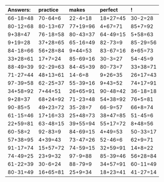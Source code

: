 | Answers: | practice | makes | perfect | ! |
| :--- | :--- | :--- | :--- | :--- |
| 66-18=48 | 70-64=6 | 22-4=18 | 18+27=45 | 30-2=28 | 
| 80-12=68 | 80-13=67 | 77+19=96 | 4+67=71 | 85+7=92 | 
| 9+38=47 | 76-18=58 | 80-43=37 | 64-49=15 | 5+58=63 | 
| 9+19=28 | 37+28=65 | 65-16=49 | 82-73=9 | 85-29=56 | 
| 84-18=66 | 56+28=84 | 9+44=53 | 83-67=16 | 8+65=73 | 
| 33+28=61 | 17+7=24 | 85-69=16 | 30-3=27 | 54-45=9 | 
| 88-49=39 | 92-29=63 | 84-45=39 | 80-73=7 | 33+38=71 | 
| 71-27=44 | 48+13=61 | 14-6=8 | 9+26=35 | 26+17=43 | 
| 97-39=58 | 62-25=37 | 55-39=16 | 9+43=52 | 74+17=91 | 
| 34+58=92 | 7+44=51 | 26+65=91 | 90-48=42 | 36-18=18 | 
| 9+28=37 | 68+24=92 | 71-23=48 | 54+38=92 | 76+5=81 | 
| 90-85=5 | 49+23=72 | 35-28=7 | 66-9=57 | 66+8=74 | 
| 61-15=46 | 17+16=33 | 25+48=73 | 38+47=85 | 51-45=6 | 
| 22+59=81 | 63-48=15 | 39+55=94 | 55+17=72 | 8+48=56 | 
| 60-58=2 | 92-83=9 | 84-69=15 | 4+49=53 | 50-33=17 | 
| 57+38=95 | 4+39=43 | 73-47=26 | 52-46=6 | 62+9=71 | 
| 91-17=74 | 15+57=72 | 74-59=15 | 32+59=91 | 14+8=22 | 
| 74-49=25 | 23+9=32 | 97-9=88 | 85-39=46 | 56+28=84 | 
| 61-22=39 | 30-6=24 | 88-79=9 | 34+57=91 | 60-11=49 | 
| 80-31=49 | 16+65=81 | 25+9=34 | 18+23=41 | 41-27=14 | 
